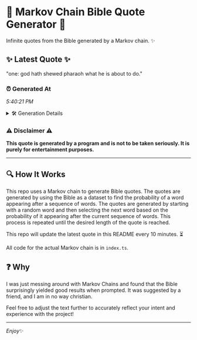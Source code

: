 # 📖 Markov Chain Bible Quote Generator 📖

Infinite quotes from the Bible generated by a Markov chain. ✨

## ✨ Latest Quote ✨
"one: god hath shewed pharaoh what he is about to do."

### ⏰ Generated At
*5:40:21 PM*

<details>
    <summary>🛠️ Generation Details</summary>
    <p>
        <strong>🌱 Seed:</strong> one:<br>
        <strong>🔄 Iterations:</strong> 10<br>
        <strong>📜 Context History:</strong><br>[ one: ]: god<br>[ one:, god ]: hath<br>[ one:, god, hath ]: shewed<br>[ one:, god, hath, shewed ]: pharaoh<br>[ one:, god, hath, shewed, pharaoh ]: what<br>[ one:, god, hath, shewed, pharaoh, what ]: he<br>[ god, hath, shewed, pharaoh, what, he ]: is<br>[ hath, shewed, pharaoh, what, he, is ]: about<br>[ shewed, pharaoh, what, he, is, about ]: to<br>[ pharaoh, what, he, is, about, to ]: do.<br>
    </p>
</details>

### ⚠️ Disclaimer ⚠️
**This quote is generated by a program and is not to be taken seriously. It is purely for entertainment purposes.**

---

## 🔍 How It Works

This repo uses a Markov chain to generate Bible quotes. The quotes are generated by using the Bible as a dataset to find the probability of a word appearing after a sequence of words. The quotes are generated by starting with a random word and then selecting the next word based on the probability of it appearing after the current sequence of words. This process is repeated until the desired length of the quote is reached.

This repo will update the latest quote in this README every 10 minutes. ⏳

All code for the actual Markov chain is in `index.ts`.

## ❓ Why

I was just messing around with Markov Chains and found that the Bible surprisingly yielded good results when prompted. 
It was suggested by a friend, and I am in no way christian.

Feel free to adjust the text further to accurately reflect your intent and experience with the project!

---

*Enjoy*✨

